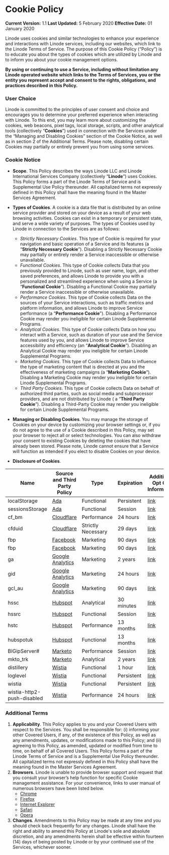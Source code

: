 # Cookie Policy

**Current Version:** 1.1 
**Last Updated:** 5 February 2020
**Effective Date:** 01 January 2020

Linode uses cookies and similar technologies to enhance your experience and interactions with Linode services, including our websites, which link to the Linode Terms of Service. The purpose of this Cookie Policy (“Policy”) is to educate you about the types of cookies which are utilized by Linode and to inform you about your cookie management options.  

**By using or continuing to use a Service, including without limitation any Linode operated website which links to the Terms of Services, you or the entity you represent accept and consent to the rights, obligations, and practices described in this Policy.**

### User Choice 
Linode is committed to the principles of user consent and choice and encourages you to determine your preferred experience when interacting with Linode. To this end, you may learn more about customizing the cookies, web beacons, pixel tags, local storage, scripts, and other analytical tools (collectively “**Cookies**”) used in connection with the Services under the “Managing and  Disabling Cookies” section of the Cookie Notice, as well as in section 2 of the Additional Terms. Please note, disabling certain Cookies may partially or entirely prevent you from using some services. 

### Cookie Notice 
- **Scope**. This Policy describes the ways  Linode LLC and Linode International Services Company (collectively “**Linode**”) uses Cookies. This Policy forms a part of the Linode Terms of Service and is Supplemental Use Policy thereunder. All capitalized terms not expressly defined in this Policy shall have the meaning found in the Master Services Agreement. 
- **Types of Cookies**. A cookie is a data file that is distributed by an online service provider and stored on your device as a result of your web browsing activities. Cookies can exist in a temporary or persistent state, and serve a wide variety of purposes. The types of Cookies used by Linode in connection to the Services are as follows: 
	- _Strictly Necessary Cookies_. This type of Cookie is required for your navigation and basic operation of a Service and its features (a “**Strictly Necessary Cookie**”). Disabling a Strictly Necessary Cookie may partially or entirely render a Service inaccessible or otherwise unavailable.  
	- _Functional Cookies_. This type of  Cookie collects Data that you previously provided to Linode, such as user name, login, and other saved preferences, and allows Linode to provide you with a personalized and streamlined experience when using a Service (a “**Functional Cookie**”). Disabling a Functional Cookie may partially render a Service inaccessible or otherwise unavailable. 
	- _Performance Cookies_. This type of Cookie collects Data on the sources of your Service interactions, such as traffic metrics and platform information, and allows Linode to improve Service performance (a “**Performance Cookie**”). Disabling a Performance Cookie may render you ineligible for certain Linode Supplemental Programs. 
	- _Analytical Cookies_. This type of Cookie collects Data on how you interact with a Service, such as duration of your use and the Service features used  by you, and allows Linode to improve Service accessibility and efficiency (an “**Analytical Cookie**”). Disabling an Analytical Cookie may render you ineligible for certain Linode Supplemental Programs.
	- _Marketing Cookies_. This type of Cookie collects Data to influence the type of marketing content that is directed at you and the effectiveness of marketing campaigns (a “**Marketing Cookie**”). Disabling a Marketing Cookie may render you ineligible for certain Linode Supplemental Programs. 
	- _Third Party Cookies_. This type of Cookie collects Data on behalf of authorized third parties, such as social media and subprocessor providers, and are not distributed by Linode ( a “**Third Party Cookie**”). Disabling a Third-Party Cookie may render you ineligible for certain Linode Supplemental Programs. 

- **Managing or Disabling Cookies**. You may manage the storage of Cookies on your device by customizing your browser settings or, if you do not agree to the use of a Cookie described in this Policy, may set your browser to reject all or select technologies. You can also withdraw your consent to existing Cookies by deleting the cookies that have already been stored. Please note, Linode cannot ensure that a Service will function as intended if you elect to disable Cookies on your device. 

- **Disclosure of Cookies**. 

| Name | Source and Third Party Policy | Type | Expiration | Additional Opt Out Information |
| ----------- | ----------- | ----------- | ----------- | ----------- |
| localStorage | [Ada](https://www.ada.support/privacy) | Functional | Persistent | [link](https://www.ada.support/privacy) |
| sessionsStorage | [Ada](https://www.ada.support/privacy) | Functional | Session | [link](https://www.ada.support/privacy) |
| cf_bm | [Cloudflare](https://www.cloudflare.com/cookie-policy/) | Performance | 24 hours | [link](https://www.cloudflare.com/cookie-policy/) |
| cfduid | [Cloudflare](https://www.cloudflare.com/cookie-policy/) | Strictly Necessary | 29 days | [link](https://www.cloudflare.com/cookie-policy/) |
| fbp | [Facebook](https://www.facebook.com/policies/cookies/) | Marketing | 90 days | [link](https://www.facebook.com/help/769828729705201?ref=cookies) |
| fbp | [Facebook](https://www.facebook.com/policies/cookies/) | Marketing | 90 days | [link](https://www.facebook.com/help/769828729705201?ref=cookies) |
| ga | [Google Analytics](https://policies.google.com/privacy) | Marketing | 2 years | [link](https://tools.google.com/dlpage/gaoptout) |
| gid | [Google Analytics](https://policies.google.com/privacy) | Marketing | 24 hours | [link](https://tools.google.com/dlpage/gaoptout) |
| gcl_au | [Google Analytics](https://policies.google.com/privacy) | Marketing | 90 days | [link](https://tools.google.com/dlpage/gaoptout) |
| hssc | [Hubspot](https://legal.hubspot.com/cookie-policy) | Analytical | 30 minutes | [link](https://legal.hubspot.com/cookie-policy) |
| hssrc | [Hubspot](https://legal.hubspot.com/cookie-policy) | Functional | Session | [link](https://legal.hubspot.com/cookie-policy) |
| hstc | [Hubspot](https://legal.hubspot.com/cookie-policy) | Performance | 13 months | [link](https://legal.hubspot.com/cookie-policy) |
| hubspotuk | [Hubspot](https://legal.hubspot.com/cookie-policy) | Functional | 13 months | [link](https://legal.hubspot.com/cookie-policy) |
| BIGipServer# | [Marketo](https://documents.marketo.com/legal/cookies/) | Performance | Session | [link](https://developers.marketo.com/javascript-api/lead-tracking/#opt_out) |
| mkto_trk | [Marketo](https://documents.marketo.com/legal/cookies/) | Analytical | 2 years | [link](https://developers.marketo.com/javascript-api/lead-tracking/#opt_out) |
| distillery | [Wistia](https://wistia.com/support/account/privacy-and-data-protection) | Functional | 1 hour | [link](https://wistia.com/support/developers/player-privacy-mode) |
| loglevel | [Wistia](https://wistia.com/support/account/privacy-and-data-protection) | Functional | Persistent | [link](https://wistia.com/support/developers/player-privacy-mode) |
| wistia | [Wistia](https://wistia.com/support/account/privacy-and-data-protection) | Functional | Persistent | [link](https://wistia.com/support/developers/player-privacy-mode) |
| wistia-http2-push-disabled | [Wistia](https://wistia.com/support/account/privacy-and-data-protection) | Performance | 24 hours | [link](https://wistia.com/support/developers/player-privacy-mode) |

### Additional Terms 
1. **Applicability**. This Policy applies to you and your Covered Users with respect to the Services. You shall be responsible for: (i) informing your other Covered Users, if any, of the existence of this Policy, as well as any amendments, updates, or modifications made to this Policy; and (ii) agreeing to this Policy, as amended, updated or modified from time to time, on behalf of all Covered Users. This Policy forms a part of the Linode Terms of Service and is a Supplemental Use Policy thereunder. All capitalized terms not expressly defined in this Policy shall have the meaning found in the Master Services Agreement. 
2. **Browsers**. Linode is unable to provide browser support and request that you consult your browser’s help function for specific Cookie management assistance. For your convenience, links to user manual of numerous browsers have been listed below. 
	- [Chrome](https://support.google.com/chrome/answer/95647?hl=en)
	- [Firefox](https://support.mozilla.org/en-US/kb/cookies-information-websites-store-on-your-computer?redirectlocale=en-US&redirectslug=Cookies)
	- [Internet Explorer](https://www.google.com/search?q=microsoft+internet+explorer+cookies&rlz=1C5CHFA_enUS801US801&oq=micr&aqs=chrome.0.69i59j0j69i57j69i60j69i65l3j69i60.966j0j4&sourceid=chrome&ie=UTF-8)
	- [Safari](https://support.apple.com/en-ca/guide/safari/sfri11471/mac)
	- [Opera](https://www.opera.com/help)
3. **Changes**. Amendments to this Policy may be made at any time and you should check back frequently for any changes. Linode shall have the right and ability to amend this Policy at Linode's sole and absolute discretion, and any amendments herein shall be effective within fourteen (14) days of being posted  by Linode or by your continued use of the Services, whichever sooner.
